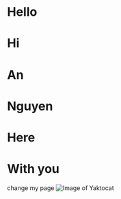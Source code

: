 # Hello
# Hi
# An
# Nguyen
# Here
# With you

change my page
![Image of Yaktocat](https://octodex.github.com/images/yaktocat.png)
